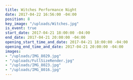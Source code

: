```yaml
---
title: Witches Performance Night
date: 2017-04-22 16:56:00 -04:00
position: 8
key_image: "/uploads/Witches.jpg"
is_event: true
start_date: 2017-04-21 18:00:00 -04:00
end_date: 2017-04-21 20:00:00 -04:00
opening_start_time_and_date: 2017-04-21 18:00:00 -04:00
opening_end_time_and_date: 2017-04-21 20:00:00 -04:00
images:
- "/uploads/IMG_8029.jpg"
- "/uploads/FullSizeRender.jpg"
- "/uploads/IMG_8023.jpg"
- "/uploads/IMG_8016.jpg"
---
```


